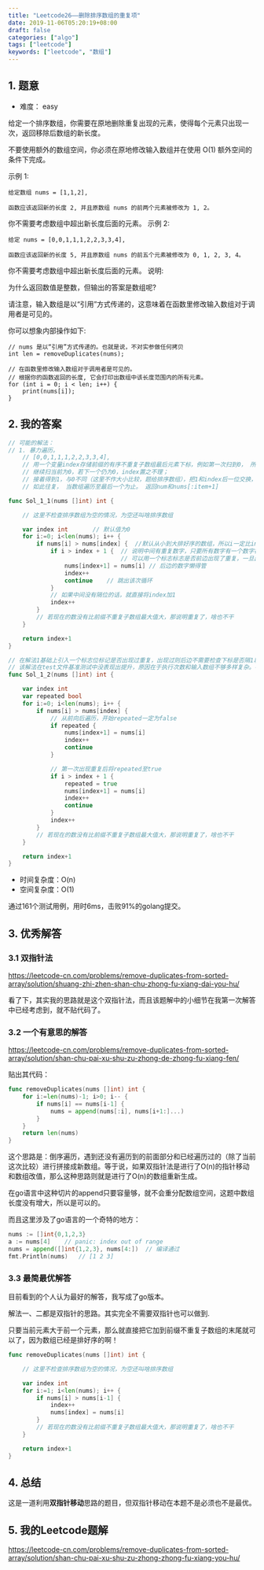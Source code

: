 ```yaml
---
title: "Leetcode26——删除排序数组的重复项"
date: 2019-11-06T05:20:19+08:00
draft: false
categories: ["algo"]
tags: ["leetcode"]
keywords: ["leetcode", "数组"]
---
```


## 1. 题意

- 难度： easy

给定一个排序数组，你需要在原地删除重复出现的元素，使得每个元素只出现一次，返回移除后数组的新长度。

不要使用额外的数组空间，你必须在原地修改输入数组并在使用 O(1) 额外空间的条件下完成。

示例 1:

    给定数组 nums = [1,1,2],

    函数应该返回新的长度 2, 并且原数组 nums 的前两个元素被修改为 1, 2。

你不需要考虑数组中超出新长度后面的元素。
示例 2:

    给定 nums = [0,0,1,1,1,2,2,3,3,4],

    函数应该返回新的长度 5, 并且原数组 nums 的前五个元素被修改为 0, 1, 2, 3, 4。

你不需要考虑数组中超出新长度后面的元素。
说明:

为什么返回数值是整数，但输出的答案是数组呢?

请注意，输入数组是以“引用”方式传递的，这意味着在函数里修改输入数组对于调用者是可见的。

你可以想象内部操作如下:

    // nums 是以“引用”方式传递的。也就是说，不对实参做任何拷贝
    int len = removeDuplicates(nums);

    // 在函数里修改输入数组对于调用者是可见的。
    // 根据你的函数返回的长度, 它会打印出数组中该长度范围内的所有元素。
    for (int i = 0; i < len; i++) {
        print(nums[i]);
    }

## 2. 我的答案

```go
// 可能的解法：
// 1. 暴力遍历。
	// [0,0,1,1,1,2,2,3,3,4],
	// 用一个变量index存储前缀的有序不重复子数组最后元素下标，例如第一次扫到0， 所以index=0,
	// 继续扫当前为0，若下一个仍为0，index置之不理；
	// 接着得到1，与0不同（这里不作大小比较，题给排序数组），把1和index后一位交换，并更新index = 1
	// 如此往复， 当数组遍历至最后一个为止。 返回num和nums[:item+1]

func Sol_1_1(nums []int) int {

	// 这里不检查排序数组为空的情况，为空还叫啥排序数组

	var index int		// 默认值为0
	for i:=0; i<len(nums); i++ {
		if nums[i] > nums[index] {	//默认从小到大排好序的数组，所以i一定比index大，除了少数情况会等于
			if i > index + 1 {  // 说明中间有重复数字，只要所有数字有一个数字被重复了，都需要这样判断。这可以是下一版本的优化点，
								// 可以用一个标志标志是否前边出现了重复，一旦出现，后边所有，必然需要这样操作
				nums[index+1] = nums[i]	// 后边的数字懒得管
				index++
				continue	// 跳出该次循环
			}
			// 如果中间没有隔位的话，就直接将index加1
			index++
		}
		// 若现在的数没有比前缀不重复子数组最大值大，那说明重复了，啥也不干
	}

	return index+1
}

// 在解法1基础上引入一个标志位标记是否出现过重复，出现过则后边不需要检查下标是否隔1以上，直接换值
// 该解法在test文件基准测试中没表现出提升，原因在于执行次数和输入数组不够多样复杂。在leetcode平台提交结果确实优于解法1
func Sol_1_2(nums []int) int {

	var index int
	var repeated bool
	for i:=0; i<len(nums); i++ {
		if nums[i] > nums[index] {
			// 从前向后遍历，开始repeated一定为false
			if repeated {
				nums[index+1] = nums[i]
				index++
				continue
			}

			// 第一次出现重复后将repeated至true
			if i > index + 1 {
				repeated = true
				nums[index+1] = nums[i]
				index++
				continue
			}
			index++
		}
		// 若现在的数没有比前缀不重复子数组最大值大，那说明重复了，啥也不干
	}

	return index+1
}
```

- 时间复杂度：O(n)
- 空间复杂度：O(1)

通过161个测试用例，用时6ms，击败91%的golang提交。

## 3. 优秀解答

### 3.1 双指针法

<https://leetcode-cn.com/problems/remove-duplicates-from-sorted-array/solution/shuang-zhi-zhen-shan-chu-zhong-fu-xiang-dai-you-hu/>

看了下，其实我的思路就是这个双指针法，而且该题解中的小细节在我第一次解答中已经考虑到，就不贴代码了。

### 3.2 一个有意思的解答

<https://leetcode-cn.com/problems/remove-duplicates-from-sorted-array/solution/shan-chu-pai-xu-shu-zu-zhong-de-zhong-fu-xiang-fen/>

贴出其代码：

```go
func removeDuplicates(nums []int) int {
	for i:=len(nums)-1; i>0; i-- {
		if nums[i] == nums[i-1] {
			nums = append(nums[:i], nums[i+1:]...)
		}
	}
	return len(nums)
}
```

这个思路是：倒序遍历，遇到还没有遍历到的前面部分和已经遍历过的（除了当前这次比较）进行拼接成新数组。等于说，如果双指针法是进行了O(n)的指针移动和数组改值，那么这种思路则就是进行了O(n)的数组重新生成。

在go语言中这种切片的append只要容量够，就不会重分配数组空间，这题中数组长度没有增大，所以是可以的。

而且这里涉及了go语言的一个奇特的地方：

```go
nums := []int{0,1,2,3}
a := nums[4]    // panic: index out of range
nums = append([]int{1,2,3}, nums[4:])  // 编译通过
fmt.Println(nums)   // [1 2 3]
```

### 3.3 最简最优解答

目前看到的个人认为最好的解答，我写成了go版本。

解法一、二都是双指针的思路。其实完全不需要双指针也可以做到.

只要当前元素大于前一个元素，那么就直接把它加到前缀不重复子数组的末尾就可以了，因为数组已经是排好序的啊！

```go
func removeDuplicates(nums []int) int {

    // 这里不检查排序数组为空的情况，为空还叫啥排序数组

	var index int
	for i:=1; i<len(nums); i++ {
		if nums[i] > nums[i-1] {
			index++
			nums[index] = nums[i]
		}
		// 若现在的数没有比前缀不重复子数组最大值大，那说明重复了，啥也不干
	}

	return index+1
}
```

## 4. 总结

这是一道利用**双指针移动**思路的题目，但双指针移动在本题不是必须也不是最优。

## 5. 我的Leetcode题解

<https://leetcode-cn.com/problems/remove-duplicates-from-sorted-array/solution/shan-chu-pai-xu-shu-zu-zhong-zhong-fu-xiang-you-hu/>

